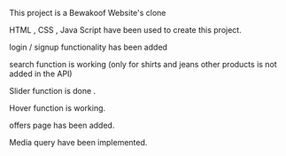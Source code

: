 This project is a Bewakoof Website's clone

HTML , CSS , Java Script have been used to create this project.

login / signup functionality has been added

search function is working (only for shirts and jeans other products is not added in the API)

Slider function is done .

Hover function is working.

offers page has been added.

Media query have been implemented.